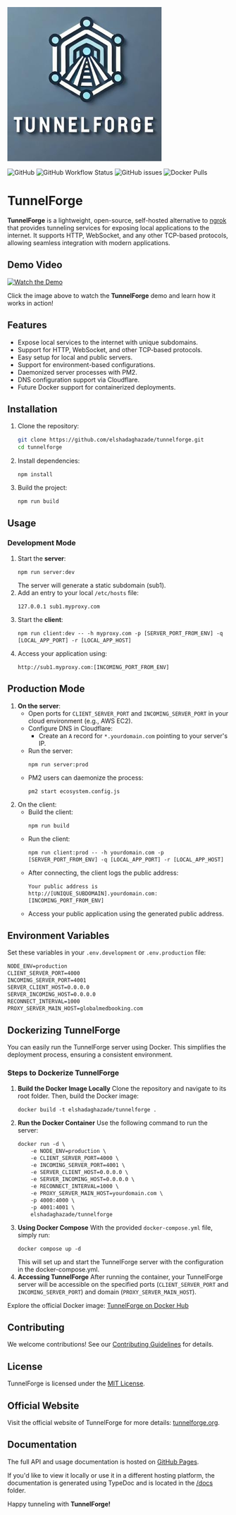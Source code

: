 ![TunnelForge Logo](./tunnelforge-350x350.jpg)

![GitHub](https://img.shields.io/github/license/elshadaghazade/tunnelforge?label=license&style=for-the-badge)
![GitHub Workflow Status](https://img.shields.io/github/actions/workflow/status/elshadaghazade/tunnelforge/release.yml?branch=main)
![GitHub issues](https://img.shields.io/github/issues/elshadaghazade/tunnelforge)
![Docker Pulls](https://img.shields.io/docker/pulls/elshadaghazade/tunnelforge)

# TunnelForge

**TunnelForge** is a lightweight, open-source, self-hosted alternative to [ngrok](https://ngrok.com/) that provides tunneling services for exposing local applications to the internet. It supports HTTP, WebSocket, and any other TCP-based protocols, allowing seamless integration with modern applications.

## Demo Video

[![Watch the Demo](https://img.youtube.com/vi/owV8mpbeKIg/hqdefault.jpg)](https://youtu.be/owV8mpbeKIg)

Click the image above to watch the **TunnelForge** demo and learn how it works in action!

## Features

- Expose local services to the internet with unique subdomains.
- Support for HTTP, WebSocket, and other TCP-based protocols.
- Easy setup for local and public servers.
- Support for environment-based configurations.
- Daemonized server processes with PM2.
- DNS configuration support via Cloudflare.
- Future Docker support for containerized deployments.

## Installation

1. Clone the repository:
   ```bash
   git clone https://github.com/elshadaghazade/tunnelforge.git
   cd tunnelforge
   ```
2. Install dependencies:
    ```
    npm install
    ```
3. Build the project:
    ```
    npm run build
    ```

## Usage

### Development Mode
1. Start the **server**:
    ```
    npm run server:dev
    ```
    The server will generate a static subdomain (sub1).
2. Add an entry to your local ```/etc/hosts``` file:
    ```
    127.0.0.1 sub1.myproxy.com
    ```
3. Start the **client**:
    ```
    npm run client:dev -- -h myproxy.com -p [SERVER_PORT_FROM_ENV] -q [LOCAL_APP_PORT] -r [LOCAL_APP_HOST]
    ```
4. Access your application using:
    ```
    http://sub1.myproxy.com:[INCOMING_PORT_FROM_ENV]
    ```

## Production Mode
1. **On the server**:
    - Open ports for ```CLIENT_SERVER_PORT``` and ```INCOMING_SERVER_PORT``` in your cloud environment (e.g., AWS EC2).
    - Configure DNS in Cloudflare:
        - Create an ```A``` record for ```*.yourdomain.com``` pointing to your server's IP.
    - Run the server:
        ```
        npm run server:prod
        ```
    - PM2 users can daemonize the process:
        ```
        pm2 start ecosystem.config.js
        ```
2. On the client:
    - Build the client:
        ```
        npm run build
        ```
    - Run the client:
        ```
        npm run client:prod -- -h yourdomain.com -p [SERVER_PORT_FROM_ENV] -q [LOCAL_APP_PORT] -r [LOCAL_APP_HOST]
        ```
    - After connecting, the client logs the public address:
        ```
        Your public address is http://[UNIQUE_SUBDOMAIN].yourdomain.com:[INCOMING_PORT_FROM_ENV]
        ```
    - Access your public application using the generated public address.

## Environment Variables
Set these variables in your ```.env.development``` or ```.env.production``` file:
```
NODE_ENV=production
CLIENT_SERVER_PORT=4000
INCOMING_SERVER_PORT=4001
SERVER_CLIENT_HOST=0.0.0.0
SERVER_INCOMING_HOST=0.0.0.0
RECONNECT_INTERVAL=1000
PROXY_SERVER_MAIN_HOST=globalmedbooking.com
```

## Dockerizing TunnelForge
You can easily run the TunnelForge server using Docker. This simplifies the deployment process, ensuring a consistent environment.
### Steps to Dockerize TunnelForge
1. **Build the Docker Image Locally**
    Clone the repository and navigate to its root folder. Then, build the Docker image:
    ```
    docker build -t elshadaghazade/tunnelforge .
    ```
2. **Run the Docker Container**
    Use the following command to run the server:
    ```
    docker run -d \
        -e NODE_ENV=production \
        -e CLIENT_SERVER_PORT=4000 \
        -e INCOMING_SERVER_PORT=4001 \
        -e SERVER_CLIENT_HOST=0.0.0.0 \
        -e SERVER_INCOMING_HOST=0.0.0.0 \
        -e RECONNECT_INTERVAL=1000 \
        -e PROXY_SERVER_MAIN_HOST=yourdomain.com \
        -p 4000:4000 \
        -p 4001:4001 \
        elshadaghazade/tunnelforge
    ```
3. **Using Docker Compose**
    With the provided ```docker-compose.yml``` file, simply run:
    ```
    docker compose up -d
    ```
    This will set up and start the TunnelForge server with the configuration in the docker-compose.yml.
4. **Accessing TunnelForge**
    After running the container, your TunnelForge server will be accessible on the specified ports (```CLIENT_SERVER_PORT``` and ```INCOMING_SERVER_PORT```) and domain (```PROXY_SERVER_MAIN_HOST```).

Explore the official Docker image: [TunnelForge on Docker Hub](https://hub.docker.com/r/elshadaghazade/tunnelforge)


## Contributing
We welcome contributions! See our [Contributing Guidelines](./CONTRIBUTING.md) for details.

## License
TunnelForge is licensed under the [MIT License](./LICENSE).

## Official Website
Visit the official website of TunnelForge for more details: [tunnelforge.org](https://tunnelforge.org).

## Documentation
The full API and usage documentation is hosted on [GitHub Pages](https://elshadaghazade.github.io/tunnelforge/). 

If you'd like to view it locally or use it in a different hosting platform, the documentation is generated using TypeDoc and is located in the [/docs](./docs/index.html) folder.

Happy tunneling with **TunnelForge!**